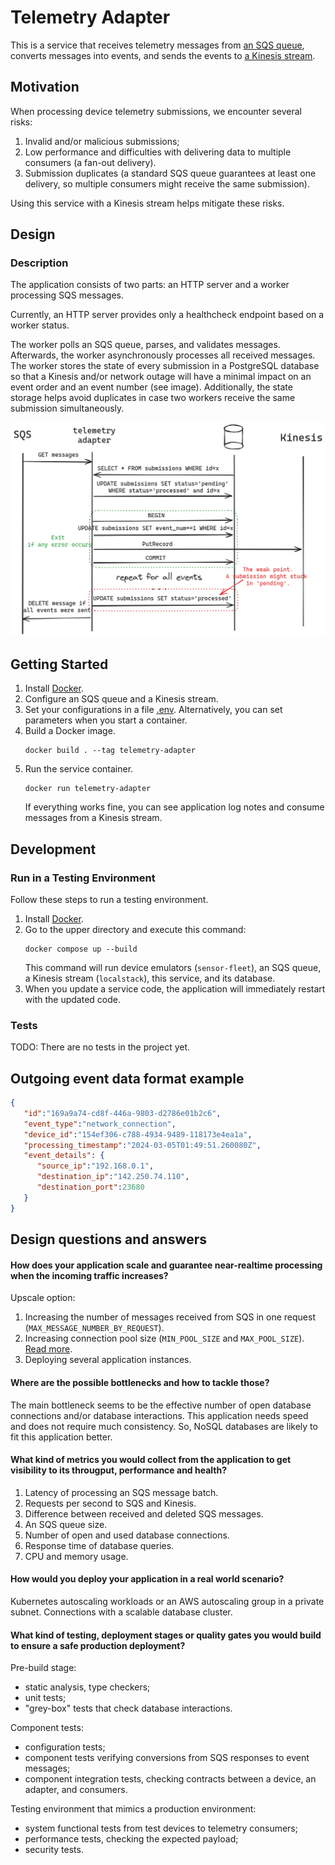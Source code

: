 # Telemetry Adapter
This is a service that receives telemetry messages from [an SQS queue](https://docs.aws.amazon.com/sqs/), 
converts messages into events, and sends the events to [a Kinesis stream](https://docs.aws.amazon.com/kinesis/).

## Motivation
When processing device telemetry submissions, we encounter several risks:
1. Invalid and/or malicious submissions;
2. Low performance and difficulties with delivering data to multiple consumers 
(a fan-out delivery).
3. Submission duplicates (a standard SQS queue guarantees at least one delivery, 
so multiple consumers might receive the same submission).

Using this service with a Kinesis stream helps mitigate these risks.

## Design
### Description
The application consists of two parts: an HTTP server and a worker processing
SQS messages. 

Currently, an HTTP server provides only a healthcheck endpoint
based on a worker status.

The worker polls an SQS queue, parses, and validates messages. Afterwards,
the worker asynchronously processes all received messages. The worker stores the state
of every submission in a PostgreSQL database so that a Kinesis and/or network
outage will have a minimal impact on an event order and an event number (see image). 
Additionally, the state storage helps avoid duplicates in case two workers receive 
the same submission simultaneously.

![telemetry-adapter.png](telemetry-adapter.png)

## Getting Started
1. Install [Docker](https://docs.docker.com/get-docker/).
2. Configure an SQS queue and a Kinesis stream.
3. Set your configurations in a file [.env](.env). 
Alternatively, you can set parameters when you start a container.
4. Build a Docker image.
   ```shell
   docker build . --tag telemetry-adapter
   ```
5. Run the service container.
   ```shell
   docker run telemetry-adapter
   ```
   If everything works fine, you can see application log notes and 
   consume messages from a Kinesis stream.

## Development
### Run in a Testing Environment
Follow these steps to run a testing environment.
1. Install [Docker](https://docs.docker.com/get-docker/).
2. Go to the upper directory and execute this command:
    ```shell
    docker compose up --build
    ```
   This command will run device emulators (`sensor-fleet`), an SQS queue,
   a Kinesis stream (`localstack`), this service, and its database.
3. When you update a service code, the application will immediately restart with
the updated code.

### Tests
TODO: There are no tests in the project yet.

## Outgoing event data format example
```json
{
   "id":"169a9a74-cd8f-446a-9803-d2786e01b2c6",
   "event_type":"network_connection",
   "device_id":"154ef306-c788-4934-9489-118173e4ea1a",
   "processing_timestamp":"2024-03-05T01:49:51.260080Z",
   "event_details": {
      "source_ip":"192.168.0.1",
      "destination_ip":"142.250.74.110",
      "destination_port":23680
   }
}
```

## Design questions and answers
#### How does your application scale and guarantee near-realtime processing when the incoming traffic increases?

Upscale option:
1. Increasing the number of messages received from SQS in one request (`MAX_MESSAGE_NUMBER_BY_REQUEST`).
2. Increasing connection pool size (`MIN_POOL_SIZE` and `MAX_POOL_SIZE`). 
[Read more](https://www.psycopg.org/psycopg3/docs/advanced/pool.html#what-s-the-right-size-for-the-pool).
3. Deploying several application instances.

#### Where are the possible bottlenecks and how to tackle those?
The main bottleneck seems to be the effective number of open database connections 
and/or database interactions. 
This application needs speed and does not require much consistency. 
So, NoSQL databases are likely to fit this application better.

#### What kind of metrics you would collect from the application to get visibility to its througput, performance and health?
1. Latency of processing an SQS message batch.
2. Requests per second to SQS and Kinesis.
3. Difference between received and deleted SQS messages.
4. An SQS queue size.
5. Number of open and used database connections.
6. Response time of database queries.
7. CPU and memory usage.

#### How would you deploy your application in a real world scenario?
Kubernetes autoscaling workloads or an AWS autoscaling group in a private subnet.
Connections with a scalable database cluster.

#### What kind of testing, deployment stages or quality gates you would build to ensure a safe production deployment?
Pre-build stage:
- static analysis, type checkers;
- unit tests;
- "grey-box" tests that check database interactions.

Component tests:
- configuration tests;
- component tests verifying conversions from SQS responses to event messages;
- component integration tests, checking contracts between a device, an adapter, and consumers.

Testing environment that mimics a production environment:
- system functional tests from test devices to telemetry consumers;
- performance tests, checking the expected payload;
- security tests.
